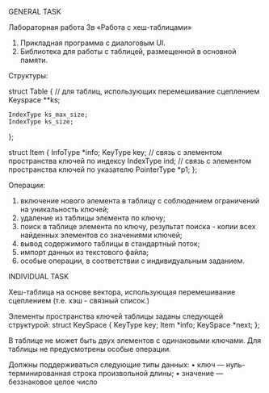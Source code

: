 GENERAL TASK

Лабораторная работа 3в «Работа с хеш-таблицами»

1. Прикладная программа с диалоговым UI.
2. Библиотека для работы с таблицей, размещенной в основной памяти.

Структуры:

struct Table {
    // для таблиц, использующих перемешивание сцеплением 
    Keyspace **ks;
    
    IndexType ks_max_size;
    IndexType ks_size;
};

struct Item {
    InfoType *info;
    KeyType key;
    // связь с элементом пространства ключей по индексу
    IndexType ind;
    // связь с элементом пространства ключей по указателю
    PointerType *p1;
};

Операции:

1. включение нового элемента в таблицу с соблюдением 
ограничений на уникальность ключей;
2. удаление из таблицы элемента по ключу;
3. поиск в таблице элемента по ключу, результат поиска - 
копии всех найденных элементов со значениями ключей;
4. вывод содержимого таблицы в стандартный поток;
5. импорт данных из текстового файла;
6. особые операции, в соответствии с индивидуальным заданием.

INDIVIDUAL TASK

Хеш-таблица на основе вектора, 
использующая перемешивание сцеплением (т.е. хэш - связный список.)

Элементы пространства ключей таблицы заданы следующей структурой:
struct KeySpace {
    KeyType key;
    Item *info;
    KeySpace *next;
};

В таблице не может быть двух элементов с одинаковыми ключами.
Для таблицы не предусмотрены особые операции.

Должны поддерживаться следующие типы данных:
• ключ — нуль-терминированная строка произвольной длины;
• значение — беззнаковое целое число

